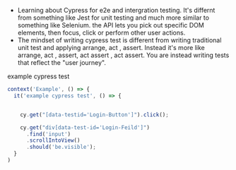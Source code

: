 ---
---

- Learning about Cypress for e2e and intergration testing. It's differnt from something like Jest for unit testing and much more similar to something like Selenium. the API lets you pick out specific DOM elements, then focus, click or perform other user actions.
- The mindset of writing cypress test is different from writing traditional unit test and applying arrange, act , assert. Instead it's more like arrange, act , assert, act assert , act assert. You are instead writing tests that reflect the "user journey".

example cypress test

```js
context('Example', () => {
  it('example cypress test', () => {


    cy.get("[data-testid='Login-Button']").click();

    cy.get("div[data-test-id='Login-Feild']")
      .find('input')
      .scrollIntoView()
      .should('be.visible');
  }
)
```
